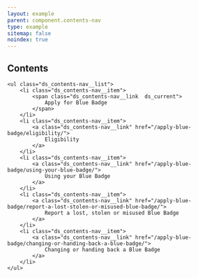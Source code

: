 ```yaml
---
layout: example
parent: component.contents-nav
type: example
sitemap: false
noindex: true
---
```


<nav role="navigation" class="ds_contents-nav" aria-label="Sections">
    <h2 class="ds_contents-nav__title">Contents</h2>

    <ul class="ds_contents-nav__list">
        <li class="ds_contents-nav__item">
            <span class="ds_contents-nav__link  ds_current">
                Apply for Blue Badge
            </span>
        </li>
        <li class="ds_contents-nav__item">
            <a class="ds_contents-nav__link" href="/apply-blue-badge/eligibility/">
                Eligibility
            </a>
        </li>
        <li class="ds_contents-nav__item">
            <a class="ds_contents-nav__link" href="/apply-blue-badge/using-your-blue-badge/">
                Using your Blue Badge
            </a>
        </li>
        <li class="ds_contents-nav__item">
            <a class="ds_contents-nav__link" href="/apply-blue-badge/report-a-lost-stolen-or-misused-blue-badge/">
                Report a lost, stolen or misused Blue Badge
            </a>
        </li>
        <li class="ds_contents-nav__item">
            <a class="ds_contents-nav__link" href="/apply-blue-badge/changing-or-handing-back-a-blue-badge/">
                Changing or handing back a Blue Badge
            </a>
        </li>
    </ul>
</nav>
